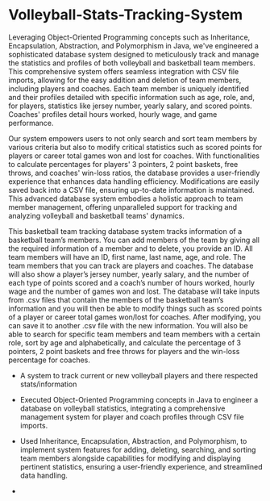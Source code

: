 # Volleyball-Stats-Tracking-System
Leveraging Object-Oriented Programming concepts such as Inheritance, Encapsulation, Abstraction, and Polymorphism in Java, we've engineered a sophisticated database system designed to meticulously track and manage the statistics and profiles of both volleyball and basketball team members. This comprehensive system offers seamless integration with CSV file imports, allowing for the easy addition and deletion of team members, including players and coaches. Each team member is uniquely identified and their profiles detailed with specific information such as age, role, and, for players, statistics like jersey number, yearly salary, and scored points. Coaches' profiles detail hours worked, hourly wage, and game performance.

Our system empowers users to not only search and sort team members by various criteria but also to modify critical statistics such as scored points for players or career total games won and lost for coaches. With functionalities to calculate percentages for players' 3 pointers, 2 point baskets, free throws, and coaches' win-loss ratios, the database provides a user-friendly experience that enhances data handling efficiency. Modifications are easily saved back into a CSV file, ensuring up-to-date information is maintained. This advanced database system embodies a holistic approach to team member management, offering unparalleled support for tracking and analyzing volleyball and basketball teams' dynamics.
























This basketball team tracking database system tracks information of a basketball team’s members. You can add members of the team by giving all the required information of a member and to delete, you provide an ID. All team members will have an ID, first name, last name, age, and role. The team members that you can track are players and coaches. The database will also show a player’s jersey number, yearly salary, and the number of each type of points scored and a coach’s number of hours worked, hourly wage and the number of games won and lost. The database will take inputs from .csv files that contain the members of the basketball team’s information and you will then be able to modify things such as scored points of a player or career total games won/lost for coaches. After modifying, you can save it to another .csv file with the new information. You will also be able to search for specific team members and team members with a certain role, sort by age and alphabetically, and calculate the percentage of 3 pointers, 2 point baskets and free throws for players and the win-loss percentage for coaches.


- A system to track current or new volleyball players and there respected stats/information

- Executed Object-Oriented Programming concepts in Java to engineer a database on volleyball statistics, integrating a comprehensive management system for player and coach profiles through CSV file imports.

- Used Inheritance, Encapsulation, Abstraction, and Polymorphism, to implement system features for adding, deleting, searching, and sorting team members alongside capabilities for modifying and displaying pertinent statistics, ensuring a user-friendly experience, and streamlined data handling.

- 
